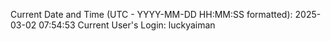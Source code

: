 Current Date and Time (UTC - YYYY-MM-DD HH:MM:SS formatted): 2025-03-02 07:54:53
Current User's Login: luckyaiman
